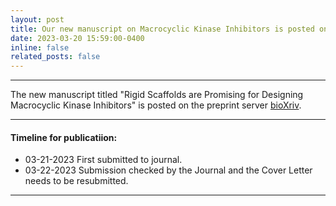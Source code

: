 ```yaml
---
layout: post
title: Our new manuscript on Macrocyclic Kinase Inhibitors is posted on BioXriv
date: 2023-03-20 15:59:00-0400
inline: false
related_posts: false
---
```

__________________________________________________________________________________
The new manuscript titled "Rigid Scaffolds are Promising for Designing Macrocyclic Kinase Inhibitors" is posted on the preprint server [bioXriv](https://www.biorxiv.org/content/10.1101/2023.03.17.533119v1).

***

#### Timeline for publicatiion:

<ul>
    <li>03-21-2023 First submitted to journal.</li>
    <li>03-22-2023 Submission checked by the Journal and the Cover Letter needs to be resubmitted.</li>
</ul>


***
